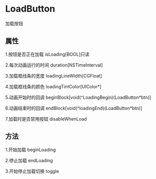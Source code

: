 # LoadButton
加载按钮

## 属性

1.按钮是否正在加载    isLoading[BOOL]只读</br>

2.每次动画运行的时间  duration[NSTimeInterval] </br>

3.加载框线条的宽度    loadingLineWidth[CGFloat]</br>

4.加载框线条的颜色    loadingTintColor[UIColor*]</br>

5.动画开始时的回调    beginBlock[void(^LoadingBegin)(LoadButton*btn)]</br>

6.动画结束时的回调    endBlock[void(^loadingEnd)(LoadButton*btn)]</br>

7.加载时是否禁用按钮  disableWhenLoad</br>

## 方法

1.开始加载   beginLoading</br>

2.停止加载   endLoading</br>

3.开始停止加载切换  toggle</br>

